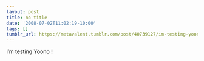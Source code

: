 ```yaml
---
layout: post
title: no title
date: '2008-07-02T11:02:19-10:00'
tags: []
tumblr_url: https://metavalent.tumblr.com/post/40739127/im-testing-yoono
---
```

I’m testing Yoono !

